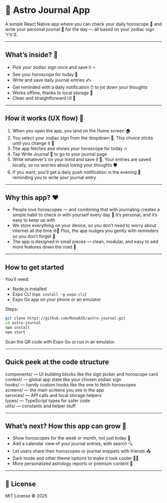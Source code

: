 # 🌟 Astro Journal App

A simple React Native app where you can check your daily horoscope 🔮 and write your personal journal 📔 for the day — all based on your zodiac sign ♈️♉️♊️.

---

## What’s inside? 🎁

- Pick your zodiac sign once and save it ⭐️
- See your horoscope for today 🔭
- Write and save daily journal entries ✍️
- Get reminded with a daily notification ⏰ to jot down your thoughts
- Works offline, thanks to local storage 📲
- Clean and straightforward UI 🎨

---

## How it works (UX flow) 🚀

1. When you open the app, you land on the Home screen 🏠
2. You select your zodiac sign from the dropdown 🔽. This choice sticks until you change it 🔄
3. The app fetches and shows your horoscope for today 🔥
4. Tap Write Journal 📝 to go to your journal page
5. Write whatever’s on your mind and save it 💾. Your entries are saved locally, so no worries about losing your thoughts 🛡️
6. If you want, you’ll get a daily push notification in the evening 🌙 reminding you to write your journal entry

---

## Why this app? ❤️

- People love horoscopes — and combining that with journaling creates a simple habit to check in with yourself every day 🙏 It’s personal, and it’s easy to keep up with
- We store everything on your device, so you don’t need to worry about internet all the time 🌐🚫 Plus, the app nudges you gently with reminders so you don’t forget 🔔
- The app is designed in small pieces — clean, modular, and easy to add more features down the road 🧩

---

## How to get started

You’ll need:

- Node.js installed  
- Expo CLI (`npm install -g expo-cli`)  
- Expo Go app on your phone or an emulator  

Steps:

```bash
git clone https://github.com/Ronak55/astro-journal.git
cd astro-journal
npm install
npm start
```
Scan the QR code with Expo Go or run in an emulator.

---
## Quick peek at the code structure

components/ — UI building blocks like the sign picker and horoscope card  
context/ — global app state like your chosen zodiac sign  
hooks/ — handy custom hooks like the one to fetch horoscopes  
screens/ — the main screens you see in the app  
services/ — API calls and local storage helpers  
types/ — TypeScript types for safer code  
utils/ — constants and helper stuff  

---

## What’s next? How this app can grow 🌱

- Show horoscopes for the week or month, not just today 📅
- Add a calendar view of your journal entries, with search 🔍
- Let users share their horoscopes or journal snippets with friends 📤
- Dark mode and other theme options to make it look cooler 🌙🖤
- More personalized astrology reports or premium content 💎

---
## 📄 License
MIT License © 2025
